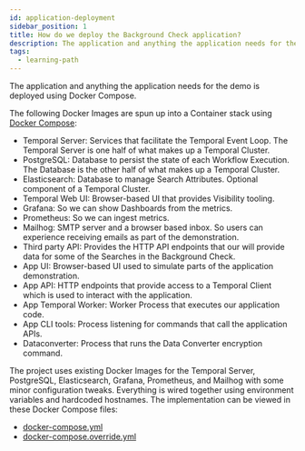 ```yaml
---
id: application-deployment
sidebar_position: 1
title: How do we deploy the Background Check application?
description: The application and anything the application needs for the demo is deployed using Docker Compose.
tags:
  - learning-path
---
```


The application and anything the application needs for the demo is deployed using Docker Compose.

The following Docker Images are spun up into a Container stack using [Docker Compose](https://docs.docker.com/compose/):

- Temporal Server: Services that facilitate the Temporal Event Loop. The Temporal Server is one half of what makes up a Temporal Cluster.
- PostgreSQL: Database to persist the state of each Workflow Execution. The Database is the other half of what makes up a Temporal Cluster.
- Elasticsearch: Database to manage Search Attributes. Optional component of a Temporal Cluster.
- Temporal Web UI: Browser-based UI that provides Visibility tooling.
- Grafana: So we can show Dashboards from the metrics.
- Prometheus: So we can ingest metrics.
- Mailhog: SMTP server and a browser based inbox. So users can experience receiving emails as part of the demonstration.
- Third party API: Provides the HTTP API endpoints that our will provide data for some of the Searches in the Background Check.
- App UI: Browser-based UI used to simulate parts of the application demonstration.
- App API: HTTP endpoints that provide access to a Temporal Client which is used to interact with the application.
- App Temporal Worker: Worker Process that executes our application code.
- App CLI tools: Process listening for commands that call the application APIs.
- Dataconverter: Process that runs the Data Converter encryption command.

The project uses existing Docker Images for the Temporal Server, PostgreSQL, Elasticsearch, Grafana, Prometheus, and Mailhog with some minor configuration tweaks.
Everything is wired together using environment variables and hardcoded hostnames.
The implementation can be viewed in these Docker Compose files:

- [docker-compose.yml](https://github.com/temporalio/background-checks/blob/main/docker-compose.yml)
- [docker-compose.override.yml](https://github.com/temporalio/background-checks/blob/main/docker-compose.override.yml)
